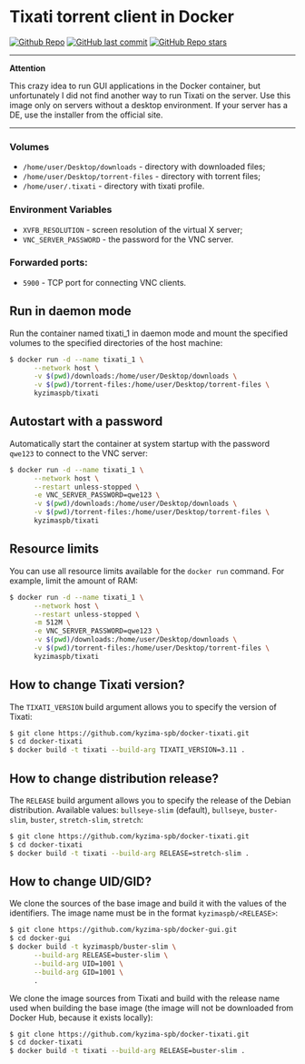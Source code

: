 # Tixati torrent client in Docker

[![Github Repo](https://img.shields.io/badge/github-repo-brightgreen)](https://github.com/kyzima-spb/docker-tixati)
[![GitHub last commit](https://img.shields.io/github/last-commit/kyzima-spb/docker-tixati)](https://github.com/kyzima-spb/docker-tixati)
[![GitHub Repo stars](https://img.shields.io/github/stars/kyzima-spb/docker-tixati)](https://github.com/kyzima-spb/docker-tixati/stargazers)

---
**Attention**

This crazy idea to run GUI applications in the Docker container,
but unfortunately I did not find another way to run Tixati on the server.
Use this image only on servers without a desktop environment.
If your server has a DE, use the installer from the official site.

---


### Volumes

* `/home/user/Desktop/downloads` - directory with downloaded files;
* `/home/user/Desktop/torrent-files` - directory with torrent files;
* `/home/user/.tixati` - directory with tixati profile.

### Environment Variables

* `XVFB_RESOLUTION` - screen resolution of the virtual X server;
* `VNC_SERVER_PASSWORD` - the password for the VNC server.

### Forwarded ports:
* `5900` - TCP port for connecting VNC clients.


## Run in daemon mode

Run the container named tixati_1 in daemon mode and mount the specified volumes to the specified directories of the host machine:

```bash
$ docker run -d --name tixati_1 \
      --network host \
      -v $(pwd)/downloads:/home/user/Desktop/downloads \
      -v $(pwd)/torrent-files:/home/user/Desktop/torrent-files \
      kyzimaspb/tixati
```


## Autostart with a password

Automatically start the container at system startup with the password `qwe123` to connect to the VNC server:

```bash
$ docker run -d --name tixati_1 \
      --network host \
      --restart unless-stopped \
      -e VNC_SERVER_PASSWORD=qwe123 \
      -v $(pwd)/downloads:/home/user/Desktop/downloads \
      -v $(pwd)/torrent-files:/home/user/Desktop/torrent-files \
      kyzimaspb/tixati
```


## Resource limits

You can use all resource limits available for the `docker run` command. For example, limit the amount of RAM:

```bash
$ docker run -d --name tixati_1 \
      --network host \
      --restart unless-stopped \
      -m 512M \
      -e VNC_SERVER_PASSWORD=qwe123 \
      -v $(pwd)/downloads:/home/user/Desktop/downloads \
      -v $(pwd)/torrent-files:/home/user/Desktop/torrent-files \
      kyzimaspb/tixati
```


## How to change Tixati version?

The `TIXATI_VERSION` build argument allows you to specify the version of Tixati:

```bash
$ git clone https://github.com/kyzima-spb/docker-tixati.git
$ cd docker-tixati
$ docker build -t tixati --build-arg TIXATI_VERSION=3.11 .
```


## How to change distribution release?

The `RELEASE` build argument allows you to specify the release of the Debian distribution.
Available values: `bullseye-slim` (default), `bullseye`, `buster-slim`, `buster`,
`stretch-slim`, `stretch`:

```bash
$ git clone https://github.com/kyzima-spb/docker-tixati.git
$ cd docker-tixati
$ docker build -t tixati --build-arg RELEASE=stretch-slim .
```

## How to change UID/GID?

We clone the sources of the base image and build it with the values of the identifiers.
The image name must be in the format `kyzimaspb/<RELEASE>`:

```bash
$ git clone https://github.com/kyzima-spb/docker-gui.git
$ cd docker-gui
$ docker build -t kyzimaspb/buster-slim \
      --build-arg RELEASE=buster-slim \
      --build-arg UID=1001 \
      --build-arg GID=1001 \
      .
```

We clone the image sources from Tixati and build with the release name used when building the base image (the image will not be downloaded from Docker Hub, because it exists locally):

```bash
$ git clone https://github.com/kyzima-spb/docker-tixati.git
$ cd docker-tixati
$ docker build -t tixati --build-arg RELEASE=buster-slim .
```
